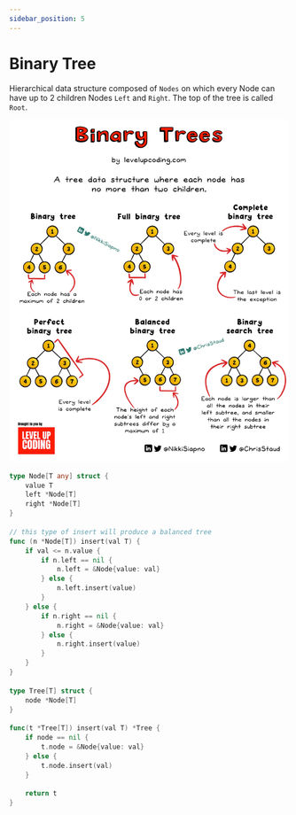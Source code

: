 ```yaml
---
sidebar_position: 5
---
```


# Binary Tree

Hierarchical data structure composed of `Nodes` on which every Node can have up to 2 children Nodes
`Left` and `Right`. The top of the tree is called `Root`. 

![binary_tree](img/binary_tree.jpeg)

```go
type Node[T any] struct {
    value T
    left *Node[T]
    right *Node[T]
}

// this type of insert will produce a balanced tree
func (n *Node[T]) insert(val T) {
    if val <= n.value {
        if n.left == nil {
            n.left = &Node{value: val}
        } else {
            n.left.insert(value)
        }
    } else {
        if n.right == nil {
            n.right = &Node{value: val}
        } else {
            n.right.insert(value)
        }
    }
}

type Tree[T] struct {
    node *Node[T]
}

func(t *Tree[T]) insert(val T) *Tree {
    if node == nil {
        t.node = &Node{value: val}
    } else {
        t.node.insert(val)
    }

    return t
}


```